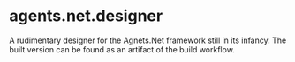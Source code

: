 # agents.net.designer
A rudimentary designer for the Agnets.Net framework still in its infancy.
The built version can be found as an artifact of the build workflow.